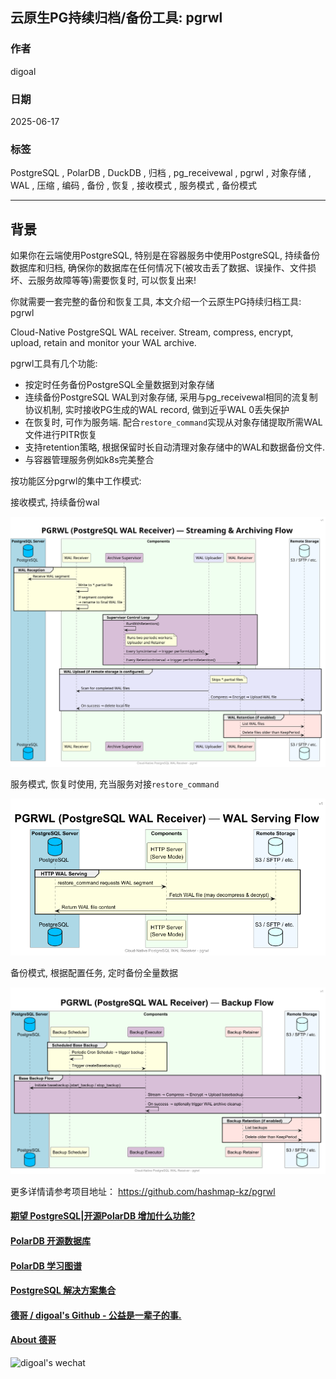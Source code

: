## 云原生PG持续归档/备份工具: pgrwl    
            
### 作者            
digoal            
            
### 日期            
2025-06-17            
            
### 标签            
PostgreSQL , PolarDB , DuckDB , 归档 , pg_receivewal , pgrwl , 对象存储 , WAL , 压缩 , 编码 , 备份 , 恢复 , 接收模式 , 服务模式 , 备份模式      
            
----            
            
## 背景      
如果你在云端使用PostgreSQL, 特别是在容器服务中使用PostgreSQL, 持续备份数据库和归档, 确保你的数据库在任何情况下(被攻击丢了数据、误操作、文件损坏、云服务故障等等)需要恢复时, 可以恢复出来!   
  
你就需要一套完整的备份和恢复工具, 本文介绍一个云原生PG持续归档工具: pgrwl    
  
Cloud-Native PostgreSQL WAL receiver. Stream, compress, encrypt, upload, retain and monitor your WAL archive.  
  
pgrwl工具有几个功能:  
- 按定时任务备份PostgreSQL全量数据到对象存储  
- 连续备份PostgreSQL WAL到对象存储, 采用与pg_receivewal相同的流复制协议机制, 实时接收PG生成的WAL record, 做到近乎WAL 0丢失保护  
- 在恢复时, 可作为服务端. 配合`restore_command`实现从对象存储提取所需WAL文件进行PITR恢复  
- 支持retention策略, 根据保留时长自动清理对象存储中的WAL和数据备份文件.   
- 与容器管理服务例如k8s完美整合  
  
按功能区分pgrwl的集中工作模式:  
  
接收模式, 持续备份wal  
  
![pic](20250617_04_pic_001.png)  
  
服务模式, 恢复时使用, 充当服务对接`restore_command`  
  
![pic](20250617_04_pic_002.png)  
  
备份模式, 根据配置任务, 定时备份全量数据  
  
![pic](20250617_04_pic_003.png)  
  
更多详情请参考项目地址： https://github.com/hashmap-kz/pgrwl  
    
  
#### [期望 PostgreSQL|开源PolarDB 增加什么功能?](https://github.com/digoal/blog/issues/76 "269ac3d1c492e938c0191101c7238216")
  
  
#### [PolarDB 开源数据库](https://openpolardb.com/home "57258f76c37864c6e6d23383d05714ea")
  
  
#### [PolarDB 学习图谱](https://www.aliyun.com/database/openpolardb/activity "8642f60e04ed0c814bf9cb9677976bd4")
  
  
#### [PostgreSQL 解决方案集合](../201706/20170601_02.md "40cff096e9ed7122c512b35d8561d9c8")
  
  
#### [德哥 / digoal's Github - 公益是一辈子的事.](https://github.com/digoal/blog/blob/master/README.md "22709685feb7cab07d30f30387f0a9ae")
  
  
#### [About 德哥](https://github.com/digoal/blog/blob/master/me/readme.md "a37735981e7704886ffd590565582dd0")
  
  
![digoal's wechat](../pic/digoal_weixin.jpg "f7ad92eeba24523fd47a6e1a0e691b59")
  
